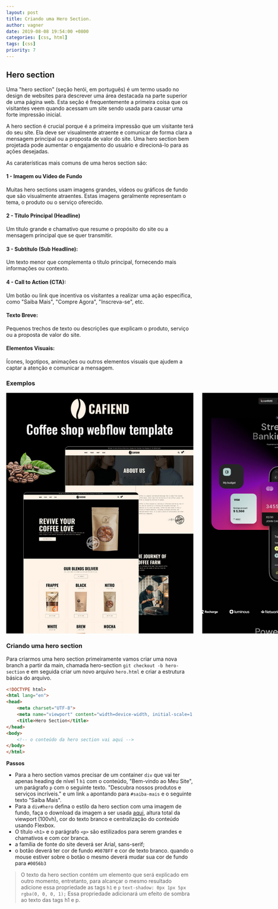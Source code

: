 ```yaml
---
layout: post
title: Criando uma Hero Section.
author: vagner
date: 2019-08-08 19:54:00 +0800
categories: [css, html]
tags: [css]
priority: 7
---
```


## Hero section

Uma "hero section" (seção herói, em português) é um termo usado no design de websites para descrever uma área destacada na parte superior de uma página web. Esta seção é frequentemente a primeira coisa que os visitantes veem quando acessam um site sendo usada para causar uma forte impressão inicial.

A hero section é crucial porque é a primeira impressão que um visitante terá do seu site. Ela deve ser visualmente atraente e comunicar de forma clara a mensagem principal ou a proposta de valor do site. Uma hero section bem projetada pode aumentar o engajamento do usuário e direcioná-lo para as ações desejadas.

As caraterísticas mais comuns de uma heros section sáo: 

#### 1 - Imagem ou Vídeo de Fundo
Muitas hero sections usam imagens grandes, vídeos ou gráficos de fundo que são visualmente atraentes. Estas imagens geralmente representam o tema, o produto ou o serviço oferecido.

#### 2 - Título Principal (Headline)
Um título grande e chamativo que resume o propósito do site ou a mensagem principal que se quer transmitir.

#### 3 - Subtítulo (Sub Headline):
Um texto menor que complementa o título principal, fornecendo mais informações ou contexto.

#### 4 - Call to Action (CTA):
Um botão ou link que incentiva os visitantes a realizar uma ação específica, como "Saiba Mais", "Compre Agora", "Inscreva-se", etc.

#### Texto Breve:
Pequenos trechos de texto ou descrições que explicam o produto, serviço ou a proposta de valor do site.

#### Elementos Visuais:
Ícones, logotipos, animações ou outros elementos visuais que ajudem a captar a atenção e comunicar a mensagem.


### Exemplos

<div style="display: flex; gap: 24px">
<img  src="/assets/img/hero-1.jpeg" alt="Modelo de hero section">
<img  src="/assets/img/hero-2.jpeg" alt="Modelo de hero section">
<img  src="/assets/img/hero-3.jpeg" alt="Modelo de hero section">
</div>


### Criando uma hero section

Para criarmos uma hero section primeiramente vamos criar
uma nova branch a partir da main, chamada hero-section `git checkout -b hero-section` e em seguida criar
um novo arquivo `hero.html` e criar a estrutura básica do arquivo.


```html
<!DOCTYPE html>
<html lang="en">
<head>
    <meta charset="UTF-8">
    <meta name="viewport" content="width=device-width, initial-scale=1.0">
    <title>Hero Section</title>
</head>
<body>
    <!-- o conteúdo da hero section vai aqui -->
</body>
</html>
```

**Passos**

- Para a hero section vamos precisar de um container `div` que vai ter apenas heading de nível 1 `h1` com o conteúdo, "Bem-vindo ao Meu Site", um parágrafo `p` com o seguinte texto. "Descubra nossos produtos e serviços incríveis." e um link `a` apontando para `#saiba-mais` e o seguinte texto "Saiba Mais". 
- Para a `div#hero` defina o estilo da hero section com uma imagem de fundo, faça o download da imagem a ser usada <a href="{{ site.baseurl }}/assets/img/contact.jpg">aqui</a>, altura total da viewport (100vh), cor do texto branco e centralização do conteúdo usando Flexbox.
- O título `<h1>` e o parágrafo `<p>` são estilizados para serem grandes e chamativos e com cor branca.
- a família de fonte do site deverá ser Arial, sans-serif;
- o botão deverá ter cor de fundo `#007BFF` e cor de texto branco. quando o mouse estiver sobre o botão o mesmo deverá mudar sua cor de fundo para `#0056b3`

> O texto da hero section contém um elemento que será explicado em outro momento, entretanto, para alcançar o mesmo resultado adicione essa propriedade as tags `h1` e `p`
> `text-shadow: 0px 1px 5px rgba(0, 0, 0, 1);`
> Essa propriedade adicionará um efeito de sombra ao texto das tags h1 e p.

